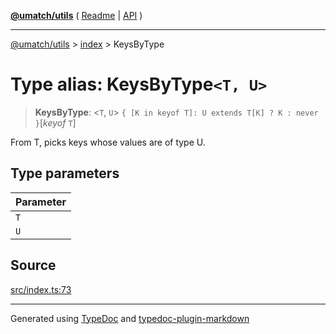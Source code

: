 [**@umatch/utils**](../../README.md) ( [Readme](../../README.md) \| [API](../../API.md) )

---

[@umatch/utils](../../API.md) > [index](../README.md) > KeysByType

# Type alias: KeysByType`<T, U>`

> **KeysByType**: \<`T`, `U`\> `{ [K in keyof T]: U extends T[K] ? K : never }`[*keyof* `T`]

From T, picks keys whose values are of type U.

## Type parameters

| Parameter |
| :-------- |
| `T`       |
| `U`       |

## Source

[src/index.ts:73](https://github.com/umatch-oficial/utils/blob/51f6213/src/index.ts#L73)

---

Generated using [TypeDoc](https://typedoc.org/) and [typedoc-plugin-markdown](https://www.npmjs.com/package/typedoc-plugin-markdown)
